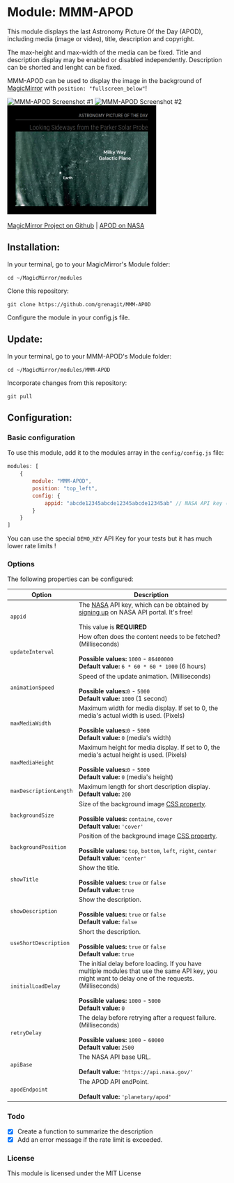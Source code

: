 # Module: MMM-APOD
This module displays the last Astronomy Picture Of the Day (APOD), including media (image or video), title, description and copyright.

The max-height and max-width of the media can be fixed. Title and description display may be enabled or disabled independently. Description can be shorted and lenght can be fixed.

MMM-APOD can be used to display the image in the background of [MagicMirror](https://magicmirror.builders/) with `position: "fullscreen_below"`!

<p align="left">
<img alt="MMM-APOD Screenshot #1" src="MMM-APOD_screenshot1.png" height="250px">
<img alt="MMM-APOD Screenshot #2" src="MMM-APOD_screenshot2.png" height="250px">
<img alt="MMM-APOD Screenshot #3" src="MMM-APOD_screenshot3.png" height="250px">
</p>

[MagicMirror Project on Github](https://github.com/MichMich/MagicMirror) | [APOD on NASA](https://apod.nasa.gov/)

## Installation:

In your terminal, go to your MagicMirror's Module folder:
```shell
cd ~/MagicMirror/modules
```

Clone this repository:
```shell
git clone https://github.com/grenagit/MMM-APOD
```

Configure the module in your config.js file.

## Update:

In your terminal, go to your MMM-APOD's Module folder:
```shell
cd ~/MagicMirror/modules/MMM-APOD
```

Incorporate changes from this repository:
```shell
git pull
```

## Configuration:

### Basic configuration

To use this module, add it to the modules array in the `config/config.js` file:
```javascript
modules: [
	{
		module: "MMM-APOD",
		position: "top_left",
		config: {
			appid: "abcde12345abcde12345abcde12345ab" // NASA API key (api.nasa.gov)
		}
	}
]
```

You can use the special `DEMO_KEY` API Key for your tests but it has much lower rate limits !

### Options

The following properties can be configured:


| Option                       | Description
| ---------------------------- | -----------
| `appid`                      | The [NASA](https://api.nasa.gov) API key, which can be obtained by [signing up](https://api.nasa.gov/index.html#apply-for-an-api-key) on NASA API portal. It's free! <br><br>  This value is **REQUIRED**
| `updateInterval`             | How often does the content needs to be fetched? (Milliseconds) <br><br> **Possible values:** `1000` - `86400000` <br> **Default value:** `6 * 60 * 60 * 1000` (6 hours)
| `animationSpeed`             | Speed of the update animation. (Milliseconds) <br><br> **Possible values:**`0` - `5000` <br> **Default value:** `1000` (1 second)
| `maxMediaWidth`              | Maximum width for media display. If set to 0, the media's actual width is used. (Pixels) <br><br> **Possible values:**`0` - `5000` <br> **Default value:** `0` (media's width)
| `maxMediaHeight`             | Maximum height for media display. If set to 0, the media's actual height is used. (Pixels) <br><br> **Possible values:**`0` - `5000` <br> **Default value:** `0` (media's height)
| `maxDescriptionLength`       | Maximum length for short description display. <br> **Default value:** `200`
| `backgroundSize`             | Size of the background image [CSS property](https://developer.mozilla.org/docs/Web/CSS/background-size). <br><br> **Possible values:** `containe`, `cover` <br> **Default value:** `'cover'`
| `backgroundPosition`         | Position of the background image [CSS property](https://developer.mozilla.org/docs/Web/CSS/background-position).  <br><br> **Possible values:** `top`, `bottom`, `left`, `right`, `center` <br> **Default value:** `'center'`
| `showTitle`                  | Show the title. <br><br> **Possible values:** `true` or `false` <br> **Default value:** `true`
| `showDescription`            | Show the description. <br><br> **Possible values:** `true` or `false` <br> **Default value:** `false`
| `useShortDescription`        | Short the description. <br><br> **Possible values:** `true` or `false` <br> **Default value:** `true`
| `initialLoadDelay`           | The initial delay before loading. If you have multiple modules that use the same API key, you might want to delay one of the requests. (Milliseconds) <br><br> **Possible values:** `1000` - `5000` <br> **Default value:**  `0`
| `retryDelay`                 | The delay before retrying after a request failure. (Milliseconds) <br><br> **Possible values:** `1000` - `60000` <br> **Default value:**  `2500`
| `apiBase`                    | The NASA API base URL. <br><br> **Default value:**  `'https://api.nasa.gov/'`
| `apodEndpoint`               | The APOD API endPoint. <br><br> **Default value:**  `'planetary/apod'`

### Todo

- [x] Create a function to summarize the description
- [x] Add an error message if the rate limit is exceeded.

### License

This module is licensed under the MIT License

